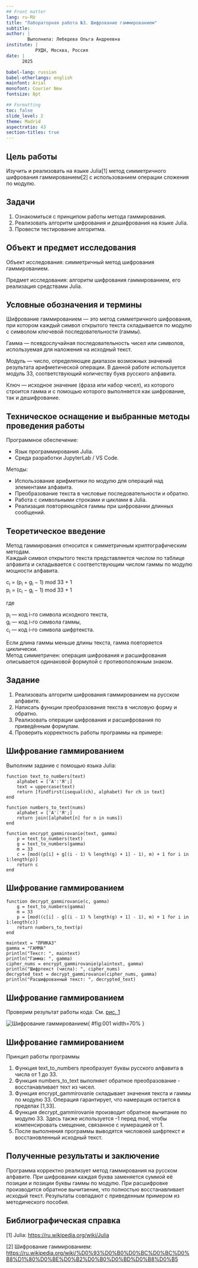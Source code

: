 ```yaml
---
## Front matter
lang: ru-RU
title: "Лабораторная работа №3. Шифрование гаммированием" 
subtitle: 
author: |
        Выполнила: Лебедева Ольга Андреевна
institute: |
           РУДН, Москва, Россия
date: |
      2025

babel-lang: russian
babel-otherlangs: english
mainfont: Arial
monofont: Courier New
fontsize: 8pt

## Formatting
toc: false
slide_level: 2
theme: Madrid
aspectratio: 43
section-titles: true
---
```


## Цель работы

Изучить и реализовать на языке Julia[1] метод симметричного шифрования гаммированием[2] с использованием операции сложения по модулю.

## Задачи

1. Ознакомиться с принципом работы метода гаммирования.
2. Реализовать алгоритм шифрования и дешифрования на языке Julia.
3. Провести тестирование алгоритма.

## Объект и предмет исследования

Объект исследования: симметричный метод шифрования гаммированием.

Предмет исследования: алгоритм шифрования гаммированием, его реализация средствами Julia.

## Условные обозначения и термины

Шифрование гаммированием — это метод симметричного шифрования, при котором каждый символ открытого текста складывается по модулю с символом ключевой последовательности (гаммы).

Гамма — псевдослучайная последовательность чисел или символов, используемая для наложения на исходный текст.

Модуль — число, определяющее диапазон возможных значений результата арифметической операции. В данной работе используется модуль 33, соответствующий количеству букв русского алфавита.

Ключ — исходное значение (фраза или набор чисел), из которого строится гамма и с помощью которого выполняется как шифрование, так и дешифрование.

## Техническое оснащение и выбранные методы проведения работы

Программное обеспечение:

- Язык программирования Julia.
- Среда разработки JupyterLab / VS Code.

Методы:

- Использование арифметики по модулю для операций над элементами алфавита.
- Преобразование текста в числовые последовательности и обратно.
- Работа с символьными строками и циклами в Julia.
- Реализация повторяющейся гаммы при шифровании длинных сообщений.

## Теоретическое введение

Метод гаммирования относится к симметричным криптографическим методам.  
Каждый символ открытого текста представляется числом по таблице алфавита и складывается с соответствующим числом гаммы по модулю мощности алфавита.  

c<sub>i</sub> = (p<sub>i</sub> + g<sub>i</sub> − 1) mod 33 + 1  
p<sub>i</sub> = (c<sub>i</sub> − g<sub>i</sub> − 1) mod 33 + 1  

где  

p<sub>i</sub> — код i-го символа исходного текста,  
g<sub>i</sub> — код i-го символа гаммы,  
c<sub>i</sub> — код i-го символа шифртекста.  

Если длина гаммы меньше длины текста, гамма повторяется циклически.  
Метод симметричен: операция шифрования и расшифрования описывается одинаковой формулой с противоположным знаком.

## Задание

1. Реализовать алгоритм шифрования гаммированием на русском алфавите.
2. Написать функции преобразования текста в числовую форму и обратно.
3. Реализовать операции шифрования и расшифрования по приведённым формулам.
4. Проверить корректность работы программы на примере:

## Шифрование гаммированием

Выполним задание с помощью языка Julia: 

    function text_to_numbers(text)
        alphabet = ['А':'Я';]
        text = uppercase(text)
        return [findfirst(isequal(ch), alphabet) for ch in text]
    end

    function numbers_to_text(nums)
        alphabet = ['А':'Я';]
        return join([alphabet[n] for n in nums])
    end

    function encrypt_gammirovanie(text, gamma)
        p = text_to_numbers(text)
        g = text_to_numbers(gamma)
        m = 33
        c = [mod((p[i] + g[(i - 1) % length(g) + 1] - 1), m) + 1 for i in 1:length(p)]
        return c
    end

## Шифрование гаммированием

    function decrypt_gammirovanie(c, gamma)
        g = text_to_numbers(gamma)
        m = 33
        p = [mod((c[i] - g[(i - 1) % length(g) + 1] - 1), m) + 1 for i in 1:length(c)]
        return numbers_to_text(p)
    end

    maintext = "ПРИКАЗ"
    gamma = "ГАММА"
    println("Текст: ", maintext)
    println("Гамма: ", gamma)
    cipher_nums = encrypt_gammirovanie(plaintext, gamma)
    println("Шифртекст (числа): ", cipher_nums)
    decrypted_text = decrypt_gammirovanie(cipher_nums, gamma)
    println("Расшифрованный текст: ", decrypted_text)

## Шифрование гаммированием

Проверим результат работы кода: См. [рис. 1](#fig:001)

![Шифрование гаммированием](1.png){ #fig:001 width=70% }

## Шифрование гаммированием

Принцип работы программы
1. Функция text_to_numbers преобразует буквы русского алфавита в числа от 1 до 33. 
2. Функция numbers_to_text выполняет обратное преобразование - восстанавливает техт из чисел. 
3. Функция encrypt_gammirovanie складывает значения текста и гаммы по модулю 33. Операция гарантирует, что намерация остается в пределах [1,33].
4. Функция decrypt_gammirovanie производит обратное вычитание по модулю 33. Здесь также используется -1 перед mod, чтобы компенсировать смещение, связанное с нумерацией от 1. 
5. После выполнения программы выводятся числовоей шифртекст и восстановленный исходный текст.

## Полученные результаты и заключение

Программа корректно реализует метод гаммирования на русском алфавите. При шифровании каждая буква заменяется суммой её позиции и позиции буквы гаммы по модулю. При расшифровке производится обратное вычитаение, что полностью восстанавливает исходый текст. Результаты совпадают с приведенным примером из методического пособия. 

## Библиографическая справка 

[1] Julia: https://ru.wikipedia.org/wiki/Julia

[2] Шифрование гаммированием: https://ru.wikipedia.org/wiki/%D0%93%D0%B0%D0%BC%D0%BC%D0%B8%D1%80%D0%BE%D0%B2%D0%B0%D0%BD%D0%B8%D0%B5

















